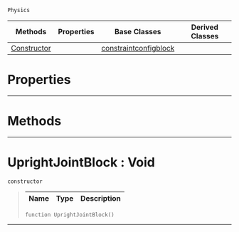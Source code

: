  `Physics`

|Methods|Properties|Base Classes|Derived Classes|
|---|---|---|---|
|[Constructor](uprightjointblock.md#uprightjointblock-void)| |[constraintconfigblock](constraintconfigblock.md)| |


 #  Properties


---  
 #  Methods


---  
 #  UprightJointBlock : Void

 `constructor`

> 
> |Name|Type|Description|
> |---|---|---|
> ```TS:Nada
> function UprightJointBlock()
> ``` 


---  
 

 